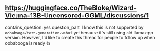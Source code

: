 ## https://huggingface.co/TheBloke/Wizard-Vicuna-13B-Uncensored-GGML/discussions/1

contains_question: yes
question_part: I know this is not supported by `oobabooga/text-generation-webui` yet because it's still using old llama.cpp version. However, I'd like to create this thread for people to follow up when oobabooga is ready 👍